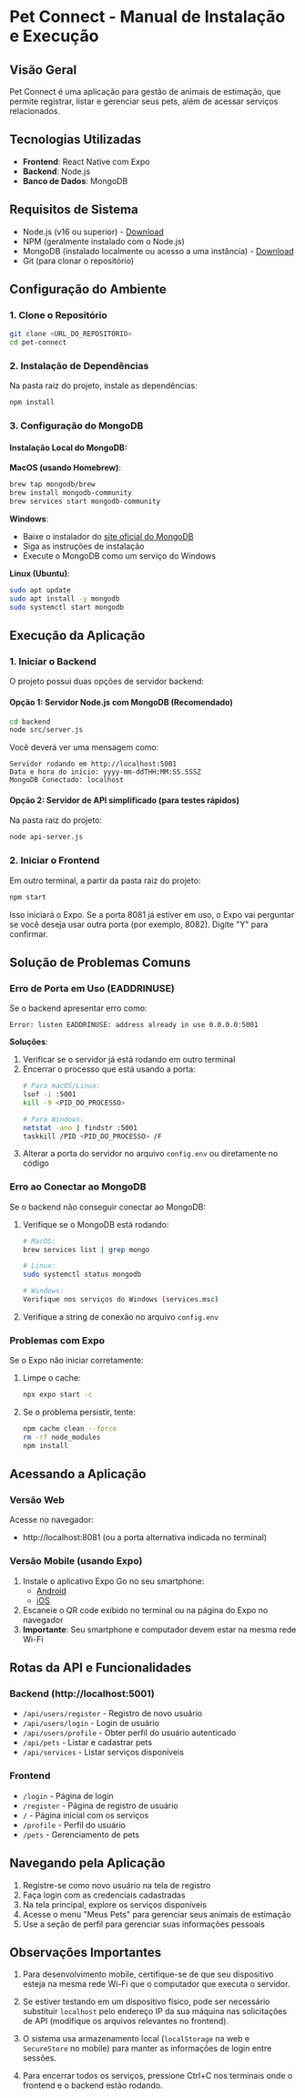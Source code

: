# Pet Connect - Manual de Instalação e Execução

## Visão Geral

Pet Connect é uma aplicação para gestão de animais de estimação, que permite registrar, listar e gerenciar seus pets, além de acessar serviços relacionados.

## Tecnologias Utilizadas

- **Frontend**: React Native com Expo
- **Backend**: Node.js
- **Banco de Dados**: MongoDB

## Requisitos de Sistema

- Node.js (v16 ou superior) - [Download](https://nodejs.org/)
- NPM (geralmente instalado com o Node.js)
- MongoDB (instalado localmente ou acesso a uma instância) - [Download](https://www.mongodb.com/try/download/community)
- Git (para clonar o repositório)

## Configuração do Ambiente

### 1. Clone o Repositório

```bash
git clone <URL_DO_REPOSITÓRIO>
cd pet-connect
```

### 2. Instalação de Dependências

Na pasta raiz do projeto, instale as dependências:

```bash
npm install
```

### 3. Configuração do MongoDB

#### Instalação Local do MongoDB:

**MacOS (usando Homebrew)**:
```bash
brew tap mongodb/brew
brew install mongodb-community
brew services start mongodb-community
```

**Windows**:
- Baixe o instalador do [site oficial do MongoDB](https://www.mongodb.com/try/download/community)
- Siga as instruções de instalação
- Execute o MongoDB como um serviço do Windows

**Linux (Ubuntu)**:
```bash
sudo apt update
sudo apt install -y mongodb
sudo systemctl start mongodb
```

## Execução da Aplicação

### 1. Iniciar o Backend

O projeto possui duas opções de servidor backend:

#### Opção 1: Servidor Node.js com MongoDB (Recomendado)

```bash
cd backend
node src/server.js
```

Você deverá ver uma mensagem como:
```
Servidor rodando em http://localhost:5001
Data e hora do início: yyyy-mm-ddTHH:MM:SS.SSSZ
MongoDB Conectado: localhost
```

#### Opção 2: Servidor de API simplificado (para testes rápidos)

Na pasta raiz do projeto:
```bash
node api-server.js
```

### 2. Iniciar o Frontend

Em outro terminal, a partir da pasta raiz do projeto:

```bash
npm start
```

Isso iniciará o Expo. Se a porta 8081 já estiver em uso, o Expo vai perguntar se você deseja usar outra porta (por exemplo, 8082). Digite "Y" para confirmar.

## Solução de Problemas Comuns

### Erro de Porta em Uso (EADDRINUSE)

Se o backend apresentar erro como:
```
Error: listen EADDRINUSE: address already in use 0.0.0.0:5001
```

**Soluções**:
1. Verificar se o servidor já está rodando em outro terminal
2. Encerrar o processo que está usando a porta:
   ```bash
   # Para macOS/Linux:
   lsof -i :5001
   kill -9 <PID_DO_PROCESSO>
   
   # Para Windows:
   netstat -ano | findstr :5001
   taskkill /PID <PID_DO_PROCESSO> /F
   ```
3. Alterar a porta do servidor no arquivo `config.env` ou diretamente no código

### Erro ao Conectar ao MongoDB

Se o backend não conseguir conectar ao MongoDB:

1. Verifique se o MongoDB está rodando:
   ```bash
   # MacOS:
   brew services list | grep mongo
   
   # Linux:
   sudo systemctl status mongodb
   
   # Windows:
   Verifique nos serviços do Windows (services.msc)
   ```

2. Verifique a string de conexão no arquivo `config.env`

### Problemas com Expo

Se o Expo não iniciar corretamente:

1. Limpe o cache:
   ```bash
   npx expo start -c
   ```

2. Se o problema persistir, tente:
   ```bash
   npm cache clean --force
   rm -rf node_modules
   npm install
   ```

## Acessando a Aplicação

### Versão Web
Acesse no navegador:
- http://localhost:8081 (ou a porta alternativa indicada no terminal)

### Versão Mobile (usando Expo)
1. Instale o aplicativo Expo Go no seu smartphone:
   - [Android](https://play.google.com/store/apps/details?id=host.exp.exponent)
   - [iOS](https://apps.apple.com/app/expo-go/id982107779)
2. Escaneie o QR code exibido no terminal ou na página do Expo no navegador
3. **Importante**: Seu smartphone e computador devem estar na mesma rede Wi-Fi

## Rotas da API e Funcionalidades

### Backend (http://localhost:5001)
- `/api/users/register` - Registro de novo usuário
- `/api/users/login` - Login de usuário
- `/api/users/profile` - Obter perfil do usuário autenticado
- `/api/pets` - Listar e cadastrar pets
- `/api/services` - Listar serviços disponíveis

### Frontend
- `/login` - Página de login
- `/register` - Página de registro de usuário
- `/` - Página inicial com os serviços
- `/profile` - Perfil do usuário
- `/pets` - Gerenciamento de pets

## Navegando pela Aplicação

1. Registre-se como novo usuário na tela de registro
2. Faça login com as credenciais cadastradas
3. Na tela principal, explore os serviços disponíveis
4. Acesse o menu "Meus Pets" para gerenciar seus animais de estimação
5. Use a seção de perfil para gerenciar suas informações pessoais

## Observações Importantes

1. Para desenvolvimento mobile, certifique-se de que seu dispositivo esteja na mesma rede Wi-Fi que o computador que executa o servidor.

2. Se estiver testando em um dispositivo físico, pode ser necessário substituir `localhost` pelo endereço IP da sua máquina nas solicitações de API (modifique os arquivos relevantes no frontend).

3. O sistema usa armazenamento local (`localStorage` na web e `SecureStore` no mobile) para manter as informações de login entre sessões.

4. Para encerrar todos os serviços, pressione Ctrl+C nos terminais onde o frontend e o backend estão rodando. 